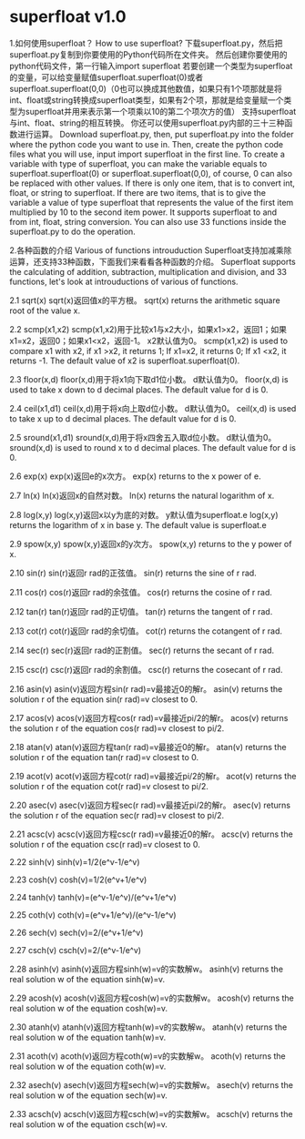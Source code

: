 # superfloat v1.0
1.如何使用superfloat？ How to use superfloat?
下载superfloat.py，然后把superfloat.py复制到你要使用的Python代码所在文件夹。
然后创建你要使用的python代码文件，第一行输入import superfloat
若要创建一个类型为superfloat的变量，可以给变量赋值superfloat.superfloat(0)或者superfloat.superfloat(0,0)（0也可以换成其他数值，如果只有1个项那就是将int、float或string转换成superfloat类型，如果有2个项，那就是给变量赋一个类型为superfloat并用来表示第一个项乘以10的第二个项次方的值）
支持superfloat与int、float、string的相互转换。
你还可以使用superfloat.py内部的三十三种函数进行运算。
Download superfloat.py, then, put superfloat.py into the folder where the python code you want to use in.
Then, create the python code files what you will use, input import superfloat in the first line.
To create a variable with type of superfloat, you can make the variable equals to superfloat.superfloat(0) or superfloat.superfloat(0,0), of course, 0 can also be replaced with other values. If there is only one item, that is to convert int, float, or string to superfloat. If there are two items, that is to give the variable a value of type superfloat that represents the value of the first item multiplied by 10 to the second item power.
It supports superfloat to and from int, float, string conversion.
You can also use 33 functions inside the superfloat.py to do the operation.

2.各种函数的介绍 Various of functions introuduction
Superfloat支持加减乘除运算，还支持33种函数，下面我们来看看各种函数的介绍。
Superfloat supports the calculating of addition, subtraction, multiplication and division, and 33 functions, let's look at introuductions of various of functions.

2.1 sqrt(x)
sqrt(x)返回值x的平方根。
sqrt(x) returns the arithmetic square root of the value x.

2.2 scmp(x1,x2)
scmp(x1,x2)用于比较x1与x2大小，如果x1>x2，返回1；如果x1=x2，返回0；如果x1<x2，返回-1。
x2默认值为0。
scmp(x1,x2) is used to compare x1 with x2, if x1 >x2, it returns 1; If x1=x2, it returns 0; If x1 <x2, it returns -1.
The default value of x2 is superfloat.superfloat(0).

2.3 floor(x,d)
floor(x,d)用于将x1向下取d1位小数。
d默认值为0。
floor(x,d) is used to take x down to d decimal places.
The default value for d is 0.

2.4 ceil(x1,d1)
ceil(x,d)用于将x向上取d位小数。
d默认值为0。
ceil(x,d) is used to take x up to d decimal places.
The default value for d is 0.

2.5 sround(x1,d1)
sround(x,d)用于将x四舍五入取d位小数。
d默认值为0。
sround(x,d) is used to round x to d decimal places.
The default value for d is 0.

2.6 exp(x)
exp(x)返回e的x次方。
exp(x) returns to the x power of e.

2.7 ln(x)
ln(x)返回x的自然对数。
ln(x) returns the natural logarithm of x.

2.8 log(x,y)
log(x,y)返回x以y为底的对数。
y默认值为superfloat.e
log(x,y) returns the logarithm of x in base y.
The default value is superfloat.e

2.9 spow(x,y)
spow(x,y)返回x的y次方。
spow(x,y) returns to the y power of x.

2.10 sin(r)
sin(r)返回r rad的正弦值。
sin(r) returns the sine of r rad.

2.11 cos(r)
cos(r)返回r rad的余弦值。
cos(r) returns the cosine of r rad.

2.12 tan(r)
tan(r)返回r rad的正切值。
tan(r) returns the tangent of r rad.

2.13 cot(r)
cot(r)返回r rad的余切值。
cot(r) returns the cotangent of r rad.

2.14 sec(r)
sec(r)返回r rad的正割值。
sec(r) returns the secant of r rad.

2.15 csc(r)
csc(r)返回r rad的余割值。
csc(r) returns the cosecant of r rad.

2.16 asin(v)
asin(v)返回方程sin(r rad)=v最接近0的解r。
asin(v) returns the solution r of the equation sin(r rad)=v closest to 0.

2.17 acos(v)
acos(v)返回方程cos(r rad)=v最接近pi/2的解r。
acos(v) returns the solution r of the equation cos(r rad)=v closest to pi/2.

2.18 atan(v)
atan(v)返回方程tan(r rad)=v最接近0的解r。
atan(v) returns the solution r of the equation tan(r rad)=v closest to 0.

2.19 acot(v)
acot(v)返回方程cot(r rad)=v最接近pi/2的解r。
acot(v) returns the solution r of the equation cot(r rad)=v closest to pi/2.

2.20 asec(v)
asec(v)返回方程sec(r rad)=v最接近pi/2的解r。
asec(v) returns the solution r of the equation sec(r rad)=v closest to pi/2.

2.21 acsc(v)
acsc(v)返回方程csc(r rad)=v最接近0的解r。
acsc(v) returns the solution r of the equation csc(r rad)=v closest to 0.

2.22 sinh(v)
sinh(v)=1/2(e^v-1/e^v)

2.23 cosh(v)
cosh(v)=1/2(e^v+1/e^v)

2.24 tanh(v)
tanh(v)=(e^v-1/e^v)/(e^v+1/e^v)

2.25 coth(v)
coth(v)=(e^v+1/e^v)/(e^v-1/e^v)

2.26 sech(v)
sech(v)=2/(e^v+1/e^v)

2.27 csch(v)
csch(v)=2/(e^v-1/e^v)

2.28 asinh(v)
asinh(v)返回方程sinh(w)=v的实数解w。
asinh(v) returns the real solution w of the equation sinh(w)=v.

2.29 acosh(v)
acosh(v)返回方程cosh(w)=v的实数解w。
acosh(v) returns the real solution w of the equation cosh(w)=v.

2.30 atanh(v)
atanh(v)返回方程tanh(w)=v的实数解w。
atanh(v) returns the real solution w of the equation tanh(w)=v.

2.31 acoth(v)
acoth(v)返回方程coth(w)=v的实数解w。
acoth(v) returns the real solution w of the equation coth(w)=v.

2.32 asech(v)
asech(v)返回方程sech(w)=v的实数解w。
asech(v) returns the real solution w of the equation sech(w)=v.

2.33 acsch(v)
acsch(v)返回方程csch(w)=v的实数解w。
acsch(v) returns the real solution w of the equation csch(w)=v.
